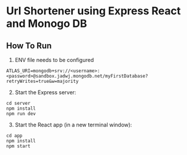 # Url Shortener using Express React and Monogo DB



## How To Run

1. ENV file needs to be configured
```
ATLAS_URI=mongodb+srv://<username>:<password>@sandbox.jadwj.mongodb.net/myFirstDatabase?retryWrites=true&w=majority
```

2. Start the Express server:
```
cd server
npm install
npm run dev
```

3. Start the React app (in a new terminal window):
```
cd app
npm install
npm start
```

